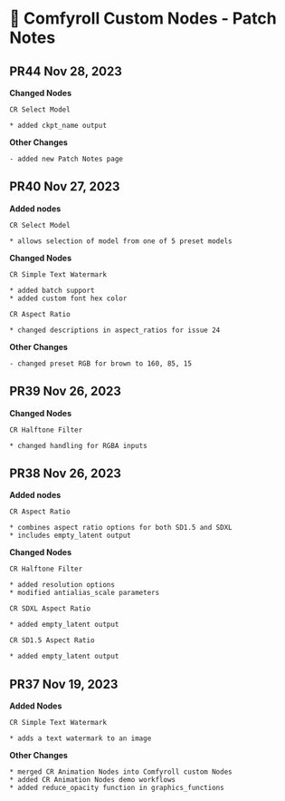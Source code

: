 # 🧩 Comfyroll Custom Nodes - Patch Notes

## PR44 Nov 28, 2023

__Changed Nodes__

    CR Select Model

    * added ckpt_name output
	
__Other Changes__

    - added new Patch Notes page 	

## PR40 Nov 27, 2023

__Added nodes__

    CR Select Model

    * allows selection of model from one of 5 preset models 

__Changed Nodes__

    CR Simple Text Watermark

    * added batch support
    * added custom font hex color

    CR Aspect Ratio

    * changed descriptions in aspect_ratios for issue 24

__Other Changes__

    - changed preset RGB for brown to 160, 85, 15  


## PR39 Nov 26, 2023

__Changed Nodes__

    CR Halftone Filter

    * changed handling for RGBA inputs 


## PR38 Nov 26, 2023

 __Added nodes__

    CR Aspect Ratio

    * combines aspect ratio options for both SD1.5 and SDXL
    * includes empty_latent output

__Changed Nodes__

    CR Halftone Filter

    * added resolution options 
    * modified antialias_scale parameters

    CR SDXL Aspect Ratio

    * added empty_latent output  

    CR SD1.5 Aspect Ratio

    * added empty_latent output  


## PR37 Nov 19, 2023

__Added Nodes__

    CR Simple Text Watermark

    * adds a text watermark to an image

__Other Changes__

    * merged CR Animation Nodes into Comfyroll custom Nodes
    * added CR Animation Nodes demo workflows
    * added reduce_opacity function in graphics_functions

